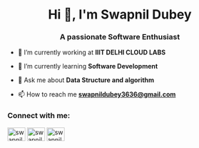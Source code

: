 <h1 align="center">Hi 👋, I'm Swapnil Dubey</h1>
<h3 align="center">A passionate Software Enthusiast</h3>


- 🔭 I’m currently working at **IIIT DELHI CLOUD LABS**

- 🌱 I’m currently learning **Software Development**

- 💬 Ask me about **Data Structure and algorithm**

- 📫 How to reach me **swapnildubey3636@gmail.com**

<h3 align="left">Connect with me:</h3>
<p align="left">
<a href="linkedin.com/in/swapnildubey29" target="blank"><img align="center" src="https://raw.githubusercontent.com/rahuldkjain/github-profile-readme-generator/swapnildubey29/src/images/icons/Social/linked-in-alt.svg" alt="swapnildubey29" height="30" width="40" /></a>
<a href="https://www.codechef.com/users/swapnildubey29" target="blank"><img align="center" src="https://cdn.jsdelivr.net/npm/simple-icons@3.1.0/icons/codechef.svg" alt="swapnildubey29" height="30" width="40" /></a>
<a href="[https://leetcode.com/swapnildubey29/]" target="blank"><img align="center" src="https://raw.githubusercontent.com/rahuldkjain/github-profile-readme-generator/swapnildubey29/src/images/icons/Social/leet-code.svg" alt="swapnildubey29" height="30" width="40" /></a>
</p>

